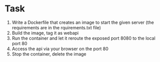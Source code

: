 # Task

1. Write a Dockerfile that creates an image to start the given server (the requirements are in the rquirements.txt file)
2. Build the image, tag it as webapi
3. Run the container and let it reroute the exposed port 8080 to the local port 80
4. Access the api via your browser on the port 80
5. Stop the container, delete the image